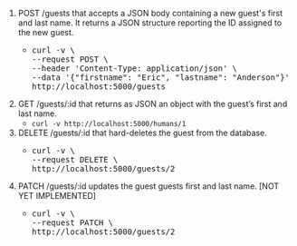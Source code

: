 1. POST /guests that accepts a JSON body containing a new guest's first and last name. It returns a JSON structure reporting the ID assigned to the new guest.<ul><li>
   <pre>curl -v \
   --request POST \
   --header 'Content-Type: application/json' \
   --data '{"firstname": "Eric", "lastname": "Anderson"}' \
   http://localhost:5000/guests</pre>
   </li></ul>
1. GET /guests/:id that returns as JSON an object with the guest’s first and last name.
   - `curl -v http://localhost:5000/humans/1`
1. DELETE /guests/:id that hard-deletes the guest from the database.<ul><li>
     <pre>curl -v \
   --request DELETE \
   http://localhost:5000/guests/2</pre></li></ul>
1. PATCH /guests/:id updates the guest guests first and last name. [NOT YET IMPLEMENTED]<ul><li>
    <pre>curl -v \
   --request PATCH \
   http://localhost:5000/guests/2</pre></li></ul>